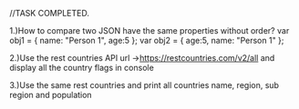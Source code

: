 //TASK COMPLETED.

1.)How to compare two JSON have the same properties without order?
var obj1 = { name: "Person 1", age:5 };
var obj2 = { age:5, name: "Person 1" };  

2.)Use the rest countries API url ->https://restcountries.com/v2/all and display all the country flags in console

3.)Use the same rest countries and print all countries name, region, sub region and population
